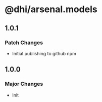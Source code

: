 # @dhi/arsenal.models

## 1.0.1

### Patch Changes

- Initial publishing to github npm

## 1.0.0

### Major Changes

- Init
